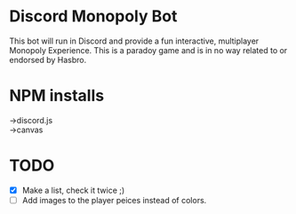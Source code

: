 Discord Monopoly Bot
====================
This bot will run in Discord and provide a fun
interactive, multiplayer Monopoly Experience.
This is a paradoy game and is in no way related 
to or endorsed by Hasbro.

NPM installs
===================
->discord.js<br>
->canvas

TODO
===================
- [x] Make a list, check it twice ;)
- [ ] Add images to the player peices instead of colors.